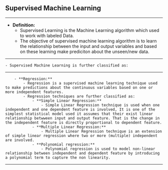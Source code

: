 ## Supervised Machine Learning

---

- **Definition:**
    - Supervised Learning is the Machine Learning algorithm which used to work with labeled Data.
    - The objective of supervised machine learning algorithm is to learn the relationship between the input and output variables and based on these learning make prediciton about the unseen/new data.

---

    - Supervised Machine Learning is further classified as:

---

        - **Regression:**
            - Regression is a supervised machine learning technique used to make predictions about the continuous variables based on one or more independent features.
            - Regression techniques are further classified as:
                - **Simple Linear Regression:** 
                    - Simple Linear Regression technique is used when one independent and one dependent feature is involved, It is one of the simplest statistical model used it assumes that their exist linear relationship betwween input and output feature. That is the change in the independent feature is directly proportional to dependent feature.
                - **Multiple Linear Regression:** 
                    - Multiple Linear Regression technique is an extension of simple linear regression where two or more (multiple) independent are involved.
                - **Polynomial regression:** 
                    - Polynomial regression is used to model non-linear relationship between independent and dependent feature by introducing a polynomial term to capture the non linearity.
---

